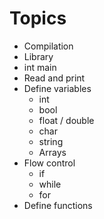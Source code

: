 # Topics

- Compilation
- Library
- int main
- Read and print
- Define variables
  - int
  - bool
  - float / double
  - char
  - string
  - Arrays
- Flow control
  - if
  - while
  - for
- Define functions
